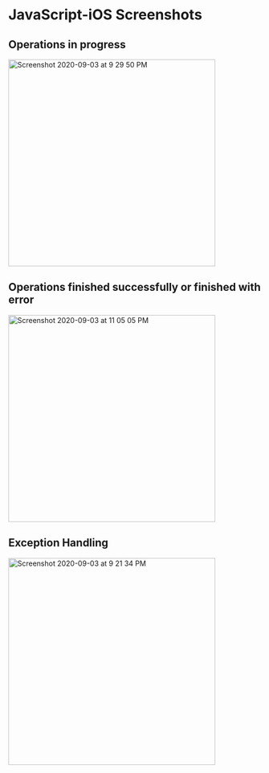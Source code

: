# JavaScript-iOS Screenshots

## Operations in progress
<img width="412" alt="Screenshot 2020-09-03 at 9 29 50 PM" src="https://user-images.githubusercontent.com/12998613/92148263-f3db3f00-ee39-11ea-9bf5-3e17a103e226.png">


## Operations finished successfully or finished with error
<img width="412" alt="Screenshot 2020-09-03 at 11 05 05 PM" src="https://user-images.githubusercontent.com/12998613/92148273-f50c6c00-ee39-11ea-9bb7-e0949cce701e.png">


## Exception Handling
<img width="412" alt="Screenshot 2020-09-03 at 9 21 34 PM" src="https://user-images.githubusercontent.com/12998613/92148242-ee7df480-ee39-11ea-9f7b-3ad59b723fbc.png">
